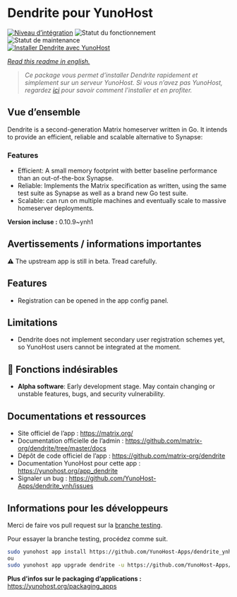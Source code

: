 <!--
N.B.: This README was automatically generated by https://github.com/YunoHost/apps/tree/master/tools/README-generator
It shall NOT be edited by hand.
-->

# Dendrite pour YunoHost

[![Niveau d’intégration](https://dash.yunohost.org/integration/dendrite.svg)](https://dash.yunohost.org/appci/app/dendrite) ![Statut du fonctionnement](https://ci-apps.yunohost.org/ci/badges/dendrite.status.svg) ![Statut de maintenance](https://ci-apps.yunohost.org/ci/badges/dendrite.maintain.svg)  
[![Installer Dendrite avec YunoHost](https://install-app.yunohost.org/install-with-yunohost.svg)](https://install-app.yunohost.org/?app=dendrite)

*[Read this readme in english.](./README.md)*

> *Ce package vous permet d’installer Dendrite rapidement et simplement sur un serveur YunoHost.
Si vous n’avez pas YunoHost, regardez [ici](https://yunohost.org/#/install) pour savoir comment l’installer et en profiter.*

## Vue d’ensemble

Dendrite is a second-generation Matrix homeserver written in Go. It intends to provide an efficient, reliable and scalable alternative to Synapse:

### Features

- Efficient: A small memory footprint with better baseline performance than an out-of-the-box Synapse.
- Reliable: Implements the Matrix specification as written, using the same test suite as Synapse as well as a brand new Go test suite.
- Scalable: can run on multiple machines and eventually scale to massive homeserver deployments.


**Version incluse :** 0.10.9~ynh1
## Avertissements / informations importantes

:warning: The upstream app is still in beta. Tread carefully.

## Features

* Registration can be opened in the app config panel.

## Limitations

* Dendrite does not implement secondary user registration schemes yet, so YunoHost users cannot be integrated at the moment.

## :red_circle: Fonctions indésirables

- **Alpha software**: Early development stage. May contain changing or unstable features, bugs, and security vulnerability.

## Documentations et ressources

* Site officiel de l’app : <https://matrix.org/>
* Documentation officielle de l’admin : <https://github.com/matrix-org/dendrite/tree/master/docs>
* Dépôt de code officiel de l’app : <https://github.com/matrix-org/dendrite>
* Documentation YunoHost pour cette app : <https://yunohost.org/app_dendrite>
* Signaler un bug : <https://github.com/YunoHost-Apps/dendrite_ynh/issues>

## Informations pour les développeurs

Merci de faire vos pull request sur la [branche testing](https://github.com/YunoHost-Apps/dendrite_ynh/tree/testing).

Pour essayer la branche testing, procédez comme suit.

``` bash
sudo yunohost app install https://github.com/YunoHost-Apps/dendrite_ynh/tree/testing --debug
ou
sudo yunohost app upgrade dendrite -u https://github.com/YunoHost-Apps/dendrite_ynh/tree/testing --debug
```

**Plus d’infos sur le packaging d’applications :** <https://yunohost.org/packaging_apps>